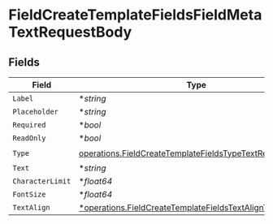 # FieldCreateTemplateFieldsFieldMetaTextRequestBody


## Fields

| Field                                                                                                                                | Type                                                                                                                                 | Required                                                                                                                             | Description                                                                                                                          |
| ------------------------------------------------------------------------------------------------------------------------------------ | ------------------------------------------------------------------------------------------------------------------------------------ | ------------------------------------------------------------------------------------------------------------------------------------ | ------------------------------------------------------------------------------------------------------------------------------------ |
| `Label`                                                                                                                              | **string*                                                                                                                            | :heavy_minus_sign:                                                                                                                   | N/A                                                                                                                                  |
| `Placeholder`                                                                                                                        | **string*                                                                                                                            | :heavy_minus_sign:                                                                                                                   | N/A                                                                                                                                  |
| `Required`                                                                                                                           | **bool*                                                                                                                              | :heavy_minus_sign:                                                                                                                   | N/A                                                                                                                                  |
| `ReadOnly`                                                                                                                           | **bool*                                                                                                                              | :heavy_minus_sign:                                                                                                                   | N/A                                                                                                                                  |
| `Type`                                                                                                                               | [operations.FieldCreateTemplateFieldsTypeTextRequestBody2](../../models/operations/fieldcreatetemplatefieldstypetextrequestbody2.md) | :heavy_check_mark:                                                                                                                   | N/A                                                                                                                                  |
| `Text`                                                                                                                               | **string*                                                                                                                            | :heavy_minus_sign:                                                                                                                   | N/A                                                                                                                                  |
| `CharacterLimit`                                                                                                                     | **float64*                                                                                                                           | :heavy_minus_sign:                                                                                                                   | N/A                                                                                                                                  |
| `FontSize`                                                                                                                           | **float64*                                                                                                                           | :heavy_minus_sign:                                                                                                                   | N/A                                                                                                                                  |
| `TextAlign`                                                                                                                          | [*operations.FieldCreateTemplateFieldsTextAlignText](../../models/operations/fieldcreatetemplatefieldstextaligntext.md)              | :heavy_minus_sign:                                                                                                                   | N/A                                                                                                                                  |